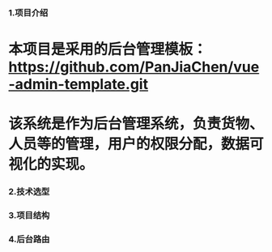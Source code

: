 ### 1.项目介绍
# 本项目是采用的后台管理模板：https://github.com/PanJiaChen/vue-admin-template.git
# 该系统是作为后台管理系统，负责货物、人员等的管理，用户的权限分配，数据可视化的实现。
### 2.技术选型

### 3.项目结构
### 4.后台路由
